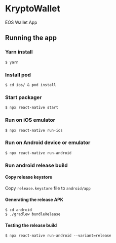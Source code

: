 # KryptoWallet

EOS Wallet App

## Running the app

### Yarn install
```
$ yarn
```

### Install pod
```
$ cd ios/ & pod install
```

### Start packager
```
$ npx react-native start
```

### Run on iOS emulator
```
$ npx react-native run-ios
```

### Run on Android device or emulator
```
$ npx react-native run-android
```

### Run android release build

#### Copy release keystore

Copy `release.keystore` file to `android/app`


#### Generating the release APK
```
$ cd android
$ ./gradlew bundleRelease
```


#### Testing the release build
```
$ npx react-native run-android --variant=release
```

